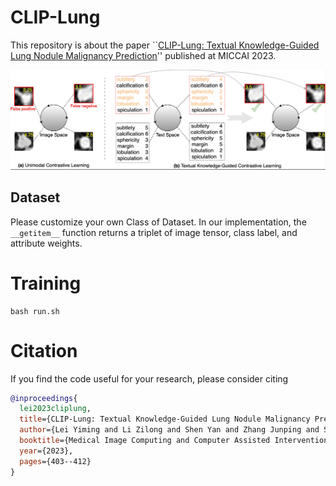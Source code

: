 # CLIP-Lung
This repository is about the paper ``[CLIP-Lung: Textual Knowledge-Guided Lung Nodule Malignancy Prediction](https://doi.org/10.1007/978-3-031-43990-2_38)'' published at MICCAI 2023.

<img src='Figures/motivation.jpg' width="600">

## Dataset
Please customize your own Class of Dataset. In our implementation, the `__getitem__` function returns a triplet of image tensor, class label, and attribute weights.


# Training
```
bash run.sh
```

# Citation

If you find the code useful for your research, please consider citing
```bib
@inproceedings{
  lei2023cliplung,
  title={CLIP-Lung: Textual Knowledge-Guided Lung Nodule Malignancy Prediction},
  author={Lei Yiming and Li Zilong and Shen Yan and Zhang Junping and Shan Hongming},
  booktitle={Medical Image Computing and Computer Assisted Intervention -- MICCAI 2023},
  year={2023},
  pages={403--412}
}
```

